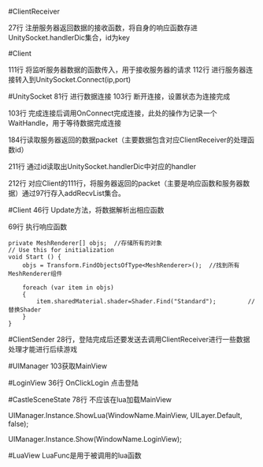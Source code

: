 #ClientReceiver

27行 	注册服务器返回数据的接收函数，将自身的响应函数存进UnitySocket.handlerDic集合，id为key



#Client

111行 将监听服务器数据的函数传入，用于接收服务器的请求
112行 进行服务器连接转入到UnitySocket.Connect(ip,port)

#UnitySocket
81行 进行数据连接
103行 断开连接，设置状态为连接完成

103行 完成连接后调用OnConnect完成连接，此处的操作为记录一个WaitHandle，用于等待数据完成连接

184行读取服务器返回的数据packet（主要数据包含对应ClientReceiver的处理函数id）

211行 通过id读取出UnitySocket.handlerDic中对应的handler

212行 对应Client的111行，将服务器返回的packet（主要是响应函数和服务器数据）通过97行存入addRecvList集合。

#Client
46行 Update方法，将数据解析出相应函数

69行 执行响应函数





	private MeshRenderer[] objs;  //存储所有的对象
	// Use this for initialization
	void Start () {
        objs = Transform.FindObjectsOfType<MeshRenderer>();  //找到所有MeshRenderer组件

        foreach (var item in objs)
        {
            item.sharedMaterial.shader=Shader.Find("Standard");         //替换Shader
        }
	}




#ClientSender
28行，登陆完成后还要发送去调用ClientReceiver进行一些数据处理才能进行后续游戏



#UIManager
103获取MainView



#LoginView
36行 OnClickLogin 点击登陆



#CastleSceneState
78行 不应该在lua加载MainView

 UIManager.Instance.ShowLua(WindowName.MainView, UILayer.Default, false);

 UIManager.Instance.Show(WindowName.LoginView);
	

#LuaView 
LuaFunc是用于被调用的lua函数


	
	

